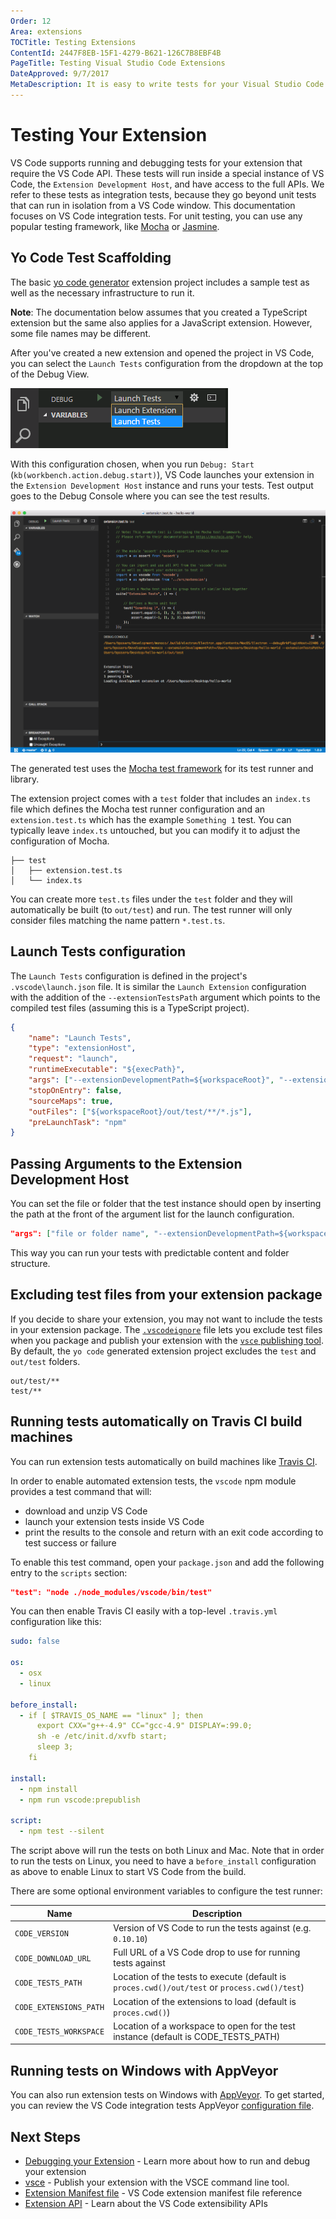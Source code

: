 ```yaml
---
Order: 12
Area: extensions
TOCTitle: Testing Extensions
ContentId: 2447F8EB-15F1-4279-B621-126C7B8EBF4B
PageTitle: Testing Visual Studio Code Extensions
DateApproved: 9/7/2017
MetaDescription: It is easy to write tests for your Visual Studio Code extension (plug-in).  The Yo Code extension generator scaffolds the necessary settings to run and debug your extension tests directly in Visual Studio Code.
---
```

# Testing Your Extension

VS Code supports running and debugging tests for your extension that require the VS Code API. These tests will run inside a special instance of VS Code, the `Extension Development Host`, and have access to the full APIs. We refer to these tests as integration tests, because they go beyond unit tests that can run in isolation from a VS Code window. This documentation focuses on VS Code integration tests. For unit testing, you can use any popular testing framework, like [Mocha](https://mochajs.org/) or [Jasmine](https://jasmine.github.io/).

## Yo Code Test Scaffolding

The basic [yo code generator](/docs/extensions/yocode.md) extension project includes a sample test as well as the necessary infrastructure to run it.

**Note**: The documentation below assumes that you created a TypeScript extension but the same also applies for a JavaScript extension. However, some file names may be different.

After you've created a new extension and opened the project in VS Code, you can select the `Launch Tests` configuration from the dropdown at the top of the Debug View.

![launch tests](images/testing-extensions/launch-tests.png)

With this configuration chosen, when you run `Debug: Start` (`kb(workbench.action.debug.start)`), VS Code launches your extension in the `Extension Development Host` instance and runs your tests. Test output goes to the Debug Console where you can see the test results.

![test output](images/testing-extensions/test-output.png)

The generated test uses the [Mocha test framework](https://mochajs.org/) for its test runner and library.

The extension project comes with a `test` folder that includes an `index.ts` file which defines the Mocha test runner configuration and an `extension.test.ts` which has the example `Something 1` test. You can typically leave `index.ts` untouched, but you can modify it to adjust the configuration of Mocha.

```
├── test
│   ├── extension.test.ts
│   └── index.ts
```

You can create more `test.ts` files under the `test` folder and they will automatically be built (to `out/test`) and run. The test runner will only consider files matching the name pattern `*.test.ts`.

## Launch Tests configuration

The `Launch Tests` configuration is defined in the project's `.vscode\launch.json` file.  It is similar the `Launch Extension` configuration with the addition of the `--extensionTestsPath` argument which points to the compiled test files (assuming this is a TypeScript project).

```json
{
    "name": "Launch Tests",
    "type": "extensionHost",
    "request": "launch",
    "runtimeExecutable": "${execPath}",
    "args": ["--extensionDevelopmentPath=${workspaceRoot}", "--extensionTestsPath=${workspaceRoot}/out/test" ],
    "stopOnEntry": false,
    "sourceMaps": true,
    "outFiles": ["${workspaceRoot}/out/test/**/*.js"],
    "preLaunchTask": "npm"
}
```

## Passing Arguments to the Extension Development Host

You can set the file or folder that the test instance should open by inserting the path at the front of the argument list for the launch configuration.

```json
"args": ["file or folder name", "--extensionDevelopmentPath=${workspaceRoot}", "--extensionTestsPath=${workspaceRoot}/out/test" ],
```

This way you can run your tests with predictable content and folder structure.

## Excluding test files from your extension package

If you decide to share your extension, you may not want to include the tests in your extension package.  The [`.vscodeignore`](/docs/extensions/publish-extension.md#advance-usage) file lets you exclude test files when you package and publish your extension with the [`vsce` publishing tool](/docs/extensions/publish-extension.md).  By default, the `yo code` generated extension project excludes the `test` and `out/test` folders.

```
out/test/**
test/**
```

## Running tests automatically on Travis CI build machines

You can run extension tests automatically on build machines like [Travis CI](https://travis-ci.org).

In order to enable automated extension tests, the `vscode` npm module provides a test command that will:

* download and unzip VS Code
* launch your extension tests inside VS Code
* print the results to the console and return with an exit code according to test success or failure

To enable this test command, open your `package.json` and add the following entry to the `scripts` section:

```json
"test": "node ./node_modules/vscode/bin/test"
```

You can then enable Travis CI easily with a top-level `.travis.yml` configuration like this:

```yml
sudo: false

os:
  - osx
  - linux

before_install:
  - if [ $TRAVIS_OS_NAME == "linux" ]; then
      export CXX="g++-4.9" CC="gcc-4.9" DISPLAY=:99.0;
      sh -e /etc/init.d/xvfb start;
      sleep 3;
    fi

install:
  - npm install
  - npm run vscode:prepublish

script:
  - npm test --silent
```

The script above will run the tests on both Linux and Mac. Note that in order to run the tests on Linux, you need to have
a `before_install` configuration as above to enable Linux to start VS Code from the build.

There are some optional environment variables to configure the test runner:

| Name        | Description       |
| ------------|-------------------|
| `CODE_VERSION` | Version of VS Code to run the tests against (e.g. `0.10.10`) |
| `CODE_DOWNLOAD_URL` | Full URL of a VS Code drop to use for running tests against |
| `CODE_TESTS_PATH` | Location of the tests to execute (default is `proces.cwd()/out/test` or `process.cwd()/test`) |
| `CODE_EXTENSIONS_PATH` | Location of the extensions to load (default is `proces.cwd()`) |
| `CODE_TESTS_WORKSPACE` | Location of a workspace to open for the test instance (default is CODE_TESTS_PATH) |

## Running tests on Windows with AppVeyor

You can also run extension tests on Windows with [AppVeyor](https://www.appveyor.com/). To get started, you can review the VS Code integration tests AppVeyor [configuration file](https://github.com/Microsoft/vscode/blob/master/appveyor.yml).

## Next Steps

* [Debugging your Extension](/docs/extensions/debugging-extensions.md) - Learn more about how to run and debug your extension
* [vsce](/docs/extensions/publish-extension.md) - Publish your extension with the VSCE command line tool.
* [Extension Manifest file](/docs/extensionAPI/extension-manifest.md) - VS Code extension manifest file reference
* [Extension API](/docs/extensionAPI/overview.md) - Learn about the VS Code extensibility APIs
